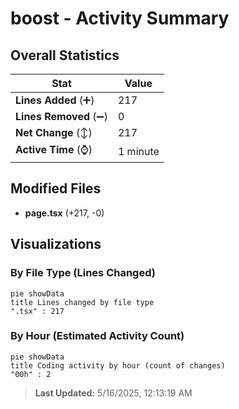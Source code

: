 # boost - Activity Summary 

## Overall Statistics

| Stat                   | Value                                                             |
| ---------------------- | ----------------------------------------------------------------- |
| **Lines Added** (➕)   | 217                                          |
| **Lines Removed** (➖) | 0                                        |
| **Net Change** (↕)    | 217                |
| **Active Time** (⌚)   | 1 minute |


## Modified Files
- **page.tsx** (+217, -0)

## Visualizations

### By File Type (Lines Changed)

```mermaid
pie showData
title Lines changed by file type
".tsx" : 217
```

### By Hour (Estimated Activity Count)

```mermaid
pie showData
title Coding activity by hour (count of changes)
"00h" : 2
```


> **Last Updated:** 5/16/2025, 12:13:19 AM